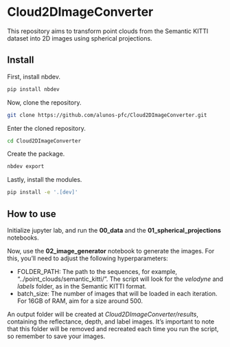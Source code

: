 # Cloud2DImageConverter

<!-- WARNING: THIS FILE WAS AUTOGENERATED! DO NOT EDIT! -->

This repository aims to transform point clouds from the Semantic KITTI
dataset into 2D images using spherical projections.

## Install

First, install nbdev.

``` sh
pip install nbdev
```

Now, clone the repository.

``` sh
git clone https://github.com/alunos-pfc/Cloud2DImageConverter.git
```

Enter the cloned repository.

``` sh
cd Cloud2DImageConverter
```

Create the package.

``` sh
nbdev export
```

Lastly, install the modules.

``` sh
pip install -e '.[dev]'
```

## How to use

Initialize jupyter lab, and run the **00_data** and the
**01_spherical_projections** notebooks.

Now, use the **02_image_generator** notebook to generate the images. For
this, you’ll need to adjust the following hyperparameters:

- FOLDER_PATH: The path to the sequences, for example,
  “../point_clouds/semantic_kitti/”. The script will look for the
  *velodyne* and *labels* folder, as in the Semantic KITTI format.
- batch_size: The number of images that will be loaded in each
  iteration. For 16GB of RAM, aim for a size around 500.

An output folder will be created at *Cloud2DImageConverter/results*,
containing the reflectance, depth, and label images. It’s important to
note that this folder will be removed and recreated each time you run
the script, so remember to save your images.
